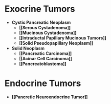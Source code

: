 # Exocrine Tumors
- **Cystic Pancreatic Neoplasm**
	- **[[Serous Cystadenoma]]**
	- **[[Mucinous Cystadenoma]]**
	- **[[Intraductal Papillary Mucinous Tumors]]**
	- **[[Solid Pseudopapillary Neoplasm]]**
- **Solid Neoplasm**
	- **[[Pancreatic Carcinoma]]**
	- **[[Acinar Cell Carcinoma]]**
	- **[[Pancreatoblastoma]]**

# Endocrine Tumors
- **[[Pancretic Neuroendocrine Tumor]]**